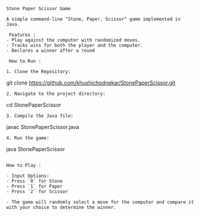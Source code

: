 
```
Stone Paper Scissor Game

A simple command-line "Stone, Paper, Scissor" game implemented in Java.

 Features :
- Play against the computer with randomized moves.
- Tracks wins for both the player and the computer.
- Declares a winner after a round

 How to Run :

1. Clone the Repository:
   ```
   git clone https://github.com/khushichodnekar/StonePaperScissor.git
   ```
2. Navigate to the project directory:
   ```
   cd StonePaperScissor
   ```
3. Compile the Java file:
   ```
   javac StonePaperScissor.java
   ```
4. Run the game:
   ```
   java StonePaperScissor
   ```

How to Play :

- Input Options:
  - Press `0` for Stone
  - Press `1` for Paper
  - Press `2` for Scissor

- The game will randomly select a move for the computer and compare it with your choice to determine the winner.


